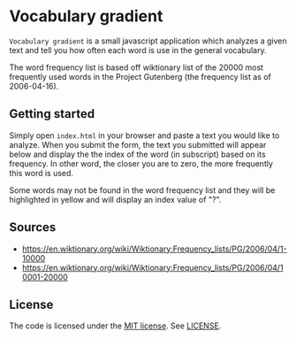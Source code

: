 # Vocabulary gradient

`Vocabulary gradient` is a small javascript application which analyzes a given text and tell you how often each word is use in the general vocabulary.

The word frequency list is based off wiktionary list of the 20000 most frequently used words in the Project Gutenberg (the frequency list as of 2006-04-16).

## Getting started

Simply open `index.html` in your browser and paste a text you would like to analyze. When you submit the form, the text you submitted will appear below and display the the index of the word (in subscript) based on its frequency. In other word, the closer you are to zero, the more frequently this word is used.

Some words may not be found in the word frequency list and they will be highlighted in yellow and will display an index value of "?".

## Sources

* https://en.wiktionary.org/wiki/Wiktionary:Frequency_lists/PG/2006/04/1-10000
* https://en.wiktionary.org/wiki/Wiktionary:Frequency_lists/PG/2006/04/10001-20000

## License

The code is licensed under the [MIT license](http://choosealicense.com/licenses/mit/). See [LICENSE](LICENSE).